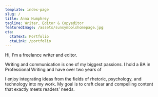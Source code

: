```yaml
---
template: index-page
slug: /
title: Anna Humphrey
tagline: Writer, Editor & Copyeditor
featuredImage: /assets/sunsymbolshomepage.jpg
cta:
  ctaText: Portfolio
  ctaLink: /portfolio
---
```


Hi, I'm a freelance writer and editor. 

Writing and communication is one of my biggest passions. I hold a BA in Professional Writing and have over two years of 

I enjoy integrating ideas from the fields of rhetoric, psychology, and technology into my work. My goal is to craft clear and compelling content that exactly meets readers' needs.

